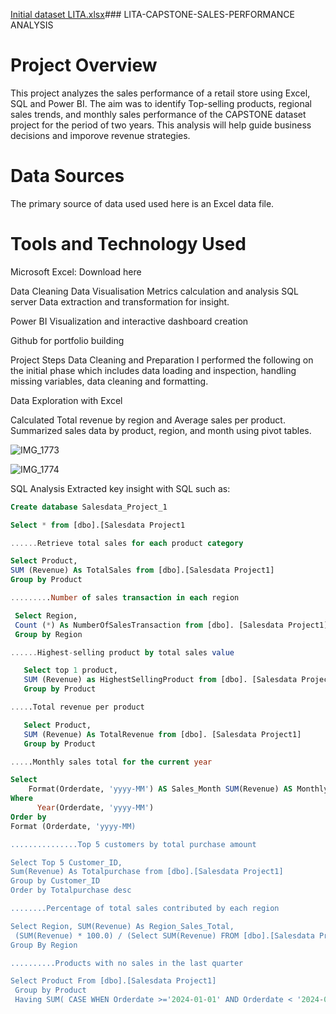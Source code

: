 [Initial dataset LITA.xlsx](https://github.com/user-attachments/files/17625072/Initial.dataset.LITA.xlsx)### LITA-CAPSTONE-SALES-PERFORMANCE ANALYSIS

# Project Overview
This project analyzes the sales performance of a retail store using Excel, SQL and Power BI. The aim was to identify Top-selling products, regional sales trends, and monthly sales performance of the CAPSTONE dataset project for the period of two years. This analysis will help guide business decisions and imporove revenue strategies.

# Data Sources
The primary source of data used used here is an Excel data file.

# Tools and Technology Used
Microsoft Excel: Download here

Data Cleaning
Data Visualisation
Metrics calculation and analysis
SQL server Data extraction and transformation for insight.

Power BI Visualization and interactive dashboard creation

Github for portfolio building

Project Steps
Data Cleaning and Preparation I performed the following on the initial phase which includes data loading and inspection, handling missing variables, data cleaning and formatting.

Data Exploration with Excel

Calculated Total revenue by region and Average sales per product.
Summarized sales data by product, region, and month using pivot tables.



![IMG_1773](https://github.com/user-attachments/assets/c2d75274-0f21-4d18-af78-d42dab12d46d)

![IMG_1774](https://github.com/user-attachments/assets/08798b6d-cfc5-464c-8bb6-672dbb71ab92)


SQL Analysis
Extracted key insight with SQL such as:

~~~sql 
Create database Salesdata_Project_1

Select * from [dbo].[Salesdata Project1

......Retrieve total sales for each product category

Select Product,
SUM (Revenue) As TotalSales from [dbo].[Salesdata Project1]
Group by Product

.........Number of sales transaction in each region

 Select Region,  
 Count (*) As NumberOfSalesTransaction from [dbo]. [Salesdata Project1]
 Group by Region

......Highest-selling product by total sales value

   Select top 1 product, 
   SUM (Revenue) as HighestSellingProduct from [dbo]. [Salesdata Project1]
   Group by Product

.....Total revenue per product

   Select Product, 
   SUM (Revenue) As TotalRevenue from [dbo]. [Salesdata Project1]
   Group by Product

.....Monthly sales total for the current year

Select
    Format(Orderdate, 'yyyy-MM') AS Sales_Month SUM(Revenue) AS Monthly_Sales_Total From [dbo].[Salesdata Project1]
Where
      Year(Orderdate, 'yyyy-MM')
Order by
Format (Orderdate, 'yyyy-MM)

...............Top 5 customers by total purchase amount

Select Top 5 Customer_ID,
Sum(Revenue) As Totalpurchase from [dbo].[Salesdata Project1]
Group by Customer_ID
Order by Totalpurchase desc

........Percentage of total sales contributed by each region

Select Region, SUM(Revenue) As Region_Sales_Total,
 (SUM(Revenue) * 100.0) / (Select SUM(Revenue) FROM [dbo].[Salesdata Project1] As Sales_percentage FROM [dbo].[Salesdata Project1]
Group By Region

..........Products with no sales in the last quarter

Select Product From [dbo].[Salesdata Project1]
 Group by Product
 Having SUM( CASE WHEN Orderdate >='2024-01-01' AND Orderdate < '2024-04-01' THEN 1 ELSE O END )
